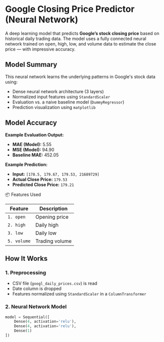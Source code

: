 # Google Closing Price Predictor (Neural Network)

A deep learning model that predicts **Google’s stock closing price** based on historical daily trading data. The model uses a fully connected neural network trained on open, high, low, and volume data to estimate the close price — with impressive accuracy.


## Model Summary

This neural network learns the underlying patterns in Google's stock data using:

- Dense neural network architecture (3 layers)
- Normalized input features using `StandardScaler`
- Evaluation vs. a naive baseline model (`DummyRegressor`)
- Prediction visualization using `matplotlib`



## Model Accuracy

**Example Evaluation Output:**

- **MAE (Model):** 5.55  
- **MSE (Model):** 94.90  
- **Baseline MAE:** 452.05  

**Example Prediction:**

- **Input:** `[178.5, 179.67, 179.53, 21689729]`
- **Actual Close Price:** `179.53`  
- **Predicted Close Price:** `179.21`


📦 Features Used

| Feature        | Description              |
|----------------|--------------------------|
| `1. open`      | Opening price            |
| `2. high`      | Daily high               |
| `3. low`       | Daily low                |
| `5. volume`    | Trading volume           |



## How It Works

### 1. Preprocessing

- CSV file (`googl_daily_prices.csv`) is read
- Date column is dropped
- Features normalized using `StandardScaler` in a `ColumnTransformer`

### 2. Neural Network Model

```python
model = Sequential([
    Dense(4, activation='relu'),
    Dense(4, activation='relu'),
    Dense(1)
])

